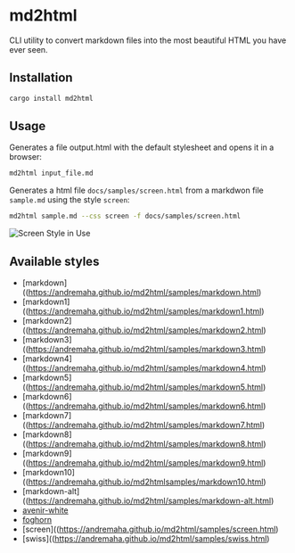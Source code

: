 # md2html

CLI utility to convert markdown files into the most beautiful HTML you have ever seen.

## Installation

```bash
cargo install md2html
```

## Usage

Generates a file output.html with the default stylesheet and opens it in a browser:

```bash
md2html input_file.md 
```

Generates a html file `docs/samples/screen.html` from a markdwon file `sample.md` using the style `screen`:

```bash
md2html sample.md --css screen -f docs/samples/screen.html
```

![Screen Style in Use](https://andremaha.github.io/md2html/img/screen.png)

## Available styles

* [markdown]((https://andremaha.github.io/md2html/samples/markdown.html)
* [markdown1]((https://andremaha.github.io/md2html/samples/markdown1.html)
* [markdown2]((https://andremaha.github.io/md2html/samples/markdown2.html)
* [markdown3]((https://andremaha.github.io/md2html/samples/markdown3.html)
* [markdown4]((https://andremaha.github.io/md2html/samples/markdown4.html)
* [markdown5]((https://andremaha.github.io/md2html/samples/markdown5.html)
* [markdown6]((https://andremaha.github.io/md2html/samples/markdown6.html)
* [markdown7]((https://andremaha.github.io/md2html/samples/markdown7.html)
* [markdown8]((https://andremaha.github.io/md2html/samples/markdown8.html)
* [markdown9]((https://andremaha.github.io/md2html/samples/markdown9.html)
* [markdown10]((https://andremaha.github.io/md2htmlsamples/markdown10.html)
* [markdown-alt]((https://andremaha.github.io/md2html/samples/markdown-alt.html)
* [avenir-white](https://andremaha.github.io/md2html/samples/avenir-white.html)
* [foghorn](https://andremaha.github.io/md2html/samples/foghorn.html)
* [screen]((https://andremaha.github.io/md2html/samples/screen.html)
* [swiss]((https://andremaha.github.io/md2html/samples/swiss.html)
